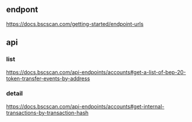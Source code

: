 
## endpont
https://docs.bscscan.com/getting-started/endpoint-urls

## api
### list
https://docs.bscscan.com/api-endpoints/accounts#get-a-list-of-bep-20-token-transfer-events-by-address
### detail 
https://docs.bscscan.com/api-endpoints/accounts#get-internal-transactions-by-transaction-hash
